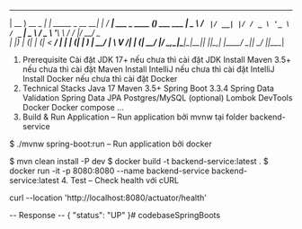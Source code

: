   ____             _                  _   ____                  _
| __ )  __ _  ___| | _____ _ __   __| | / ___|  ___ _ ____   _(_) ___ ___
|  _ \ / _` |/ __| |/ / _ \ '_ \ / _` | \___ \ / _ \ '__\ \ / / |/ __/ _ \
| |_) | (_| | (__|   <  __/ | | | (_| |  ___) |  __/ |   \ V /| | (_|  __/
|____/ \__,_|\___|_|\_\___|_| |_|\__,_| |____/ \___|_|    \_/ |_|\___\___|
1. Prerequisite
   Cài đặt JDK 17+ nếu chưa thì cài đặt JDK
   Install Maven 3.5+ nếu chưa thì cài đặt Maven
   Install IntelliJ nếu chưa thì cài đặt IntelliJ
   Install Docker nếu chưa thì cài đặt Docker
2. Technical Stacks
   Java 17
   Maven 3.5+
   Spring Boot 3.3.4
   Spring Data Validation
   Spring Data JPA
   Postgres/MySQL (optional)
   Lombok
   DevTools
   Docker
   Docker compose
   …
3. Build & Run Application
   – Run application bởi mvnw tại folder backend-service

$ ./mvnw spring-boot:run
– Run application bởi docker

$ mvn clean install -P dev
$ docker build -t backend-service:latest .
$ docker run -it -p 8080:8080 --name backend-service backend-service:latest
4. Test
   – Check health với cURL

curl --location 'http://localhost:8080/actuator/health'

-- Response --
{
"status": "UP"
}#   c o d e b a s e S p r i n g B o o t s  
 